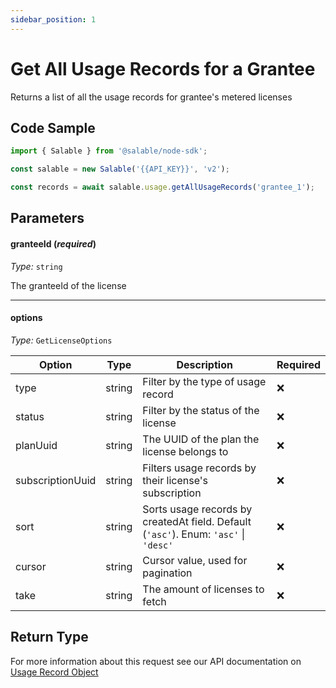 ```yaml
---
sidebar_position: 1
---
```


# Get All Usage Records for a Grantee

Returns a list of all the usage records for grantee's metered licenses

## Code Sample

```typescript
import { Salable } from '@salable/node-sdk';

const salable = new Salable('{{API_KEY}}', 'v2');

const records = await salable.usage.getAllUsageRecords('grantee_1');
```

## Parameters

#### granteeId (_required_)

_Type:_ `string`

The granteeId of the license

---

#### options

_Type:_ `GetLicenseOptions`

| Option           | Type   | Description                                                                          | Required |
| ---------------- | ------ | ------------------------------------------------------------------------------------ | -------- |
| type             | string | Filter by the type of usage record                                                   | ❌       |
| status           | string | Filter by the status of the license                                                  | ❌       |
| planUuid         | string | The UUID of the plan the license belongs to                                          | ❌       |
| subscriptionUuid | string | Filters usage records by their license's subscription                                | ❌       |
| sort             | string | Sorts usage records by createdAt field. Default (`'asc'`). Enum: `'asc'` \| `'desc'` | ❌       |
| cursor           | string | Cursor value, used for pagination                                                    | ❌       |
| take             | string | The amount of licenses to fetch                                                      | ❌       |

## Return Type

For more information about this request see our API documentation on [Usage Record Object](https://docs.salable.app/api/v2#tag/Usage/operation/getLicenseUsage)
